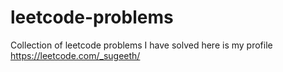 # leetcode-problems
Collection of leetcode problems I have solved here is my profile https://leetcode.com/_sugeeth/
